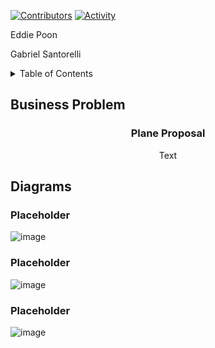 <!-- PROJECT SHIELDS -->

[![Contributors][contributors-shield]][contributors-url]
[![Activity][activity-shield]][activity-url]
<!-- [![Stargazers][stars-shield]][stars-url] -->
Eddie Poon

Gabriel Santorelli

<!-- TABLE OF CONTENTS -->
<details>
    <summary> Table of Contents </summary>
    <ol>
        <li>
            <a href="#about"> Business Proplem</a>
        </li>
        <li>
            <a href="#diagrams"> Diagrams</a>
        </li>
    </ol>
</details>


<!-- Business Proposal -->
## Business Problem
<div align="center">
<h3 align="center">Plane Proposal</h3>
<p>
Text
</P>
</div>



## Diagrams

### Placeholder
![image]()

### Placeholder
![image]()

### Placeholder
![image]()


<!-- https://home.aveek.io/GitHub-Profile-Badges/ -->

<!-- LINKS & IMAGES -->
[contributors-shield]: https://img.shields.io/github/contributors/Zxhjlk/Phase1Project.svg?style=for-the-badge
[contributors-url]: https://github.com/Zxhjlk/Phase1Project/graphs/contributors
[activity-shield]: https://img.shields.io/github/last-commit/Zxhjlk/Phase1Project?style=for-the-badge
[activity-url]: https://github.com/Zxhjlk/Phase1Project/activity



[Solidity]: https://img.shields.io/badge/Solidity-363636.svg?style=for-the-badge&logo=Solidity&logoColor=white
[Solidity-url]: https://soliditylang.org/

[Pytorch]: https://img.shields.io/badge/PyTorch-EE4C2C.svg?style=for-the-badge&logo=PyTorch&logoColor=white
[Pytorch-url]: https://pytorch.org/

[React]: https://img.shields.io/badge/React-61DAFB.svg?style=for-the-badge&logo=React&logoColor=black
[React-url]: https://react.dev/

[FastAPI]: https://img.shields.io/badge/FastAPI-009688.svg?style=for-the-badge&logo=FastAPI&logoColor=white
[Fast-url]: https://fastapi.tiangolo.com/